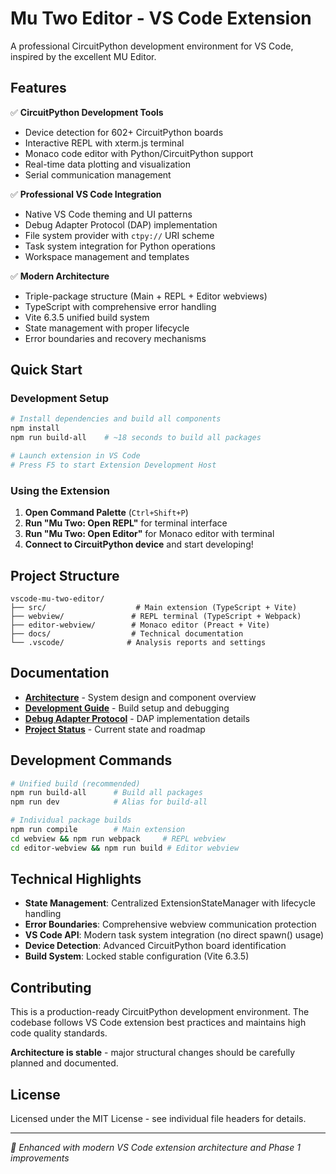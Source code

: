 # Mu Two Editor - VS Code Extension

A professional CircuitPython development environment for VS Code, inspired by the excellent MU Editor.

## Features

✅ **CircuitPython Development Tools**
- Device detection for 602+ CircuitPython boards
- Interactive REPL with xterm.js terminal
- Monaco code editor with Python/CircuitPython support
- Real-time data plotting and visualization
- Serial communication management

✅ **Professional VS Code Integration**
- Native VS Code theming and UI patterns
- Debug Adapter Protocol (DAP) implementation
- File system provider with `ctpy://` URI scheme
- Task system integration for Python operations
- Workspace management and templates

✅ **Modern Architecture**
- Triple-package structure (Main + REPL + Editor webviews)
- TypeScript with comprehensive error handling
- Vite 6.3.5 unified build system
- State management with proper lifecycle
- Error boundaries and recovery mechanisms

## Quick Start

### Development Setup
```bash
# Install dependencies and build all components
npm install
npm run build-all    # ~18 seconds to build all packages

# Launch extension in VS Code
# Press F5 to start Extension Development Host
```

### Using the Extension
1. **Open Command Palette** (`Ctrl+Shift+P`)
2. **Run "Mu Two: Open REPL"** for terminal interface
3. **Run "Mu Two: Open Editor"** for Monaco editor with terminal
4. **Connect to CircuitPython device** and start developing!

## Project Structure

```
vscode-mu-two-editor/
├── src/                    # Main extension (TypeScript + Vite)
├── webview/               # REPL terminal (TypeScript + Webpack)  
├── editor-webview/        # Monaco editor (Preact + Vite)
├── docs/                  # Technical documentation
└── .vscode/              # Analysis reports and settings
```

## Documentation

- **[Architecture](docs/ARCHITECTURE.md)** - System design and component overview
- **[Development Guide](docs/DEVELOPMENT.md)** - Build setup and debugging
- **[Debug Adapter Protocol](docs/DEBUG_ADAPTER_PROTOCOL.md)** - DAP implementation details
- **[Project Status](docs/PROJECT_STATUS.md)** - Current state and roadmap

## Development Commands

```bash
# Unified build (recommended)
npm run build-all      # Build all packages
npm run dev            # Alias for build-all

# Individual package builds  
npm run compile        # Main extension
cd webview && npm run webpack     # REPL webview
cd editor-webview && npm run build # Editor webview
```

## Technical Highlights

- **State Management**: Centralized ExtensionStateManager with lifecycle handling
- **Error Boundaries**: Comprehensive webview communication protection  
- **VS Code API**: Modern task system integration (no direct spawn() usage)
- **Device Detection**: Advanced CircuitPython board identification
- **Build System**: Locked stable configuration (Vite 6.3.5)

## Contributing

This is a production-ready CircuitPython development environment. The codebase follows VS Code extension best practices and maintains high code quality standards.

**Architecture is stable** - major structural changes should be carefully planned and documented.

## License

Licensed under the MIT License - see individual file headers for details.

---

*🤖 Enhanced with modern VS Code extension architecture and Phase 1 improvements*